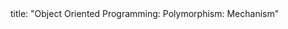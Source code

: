 <frontmatter>
title: "Object Oriented Programming: Polymorphism: Mechanism"
</frontmatter>

<include src="unit-inPage-asFlat.md" boilerplate />